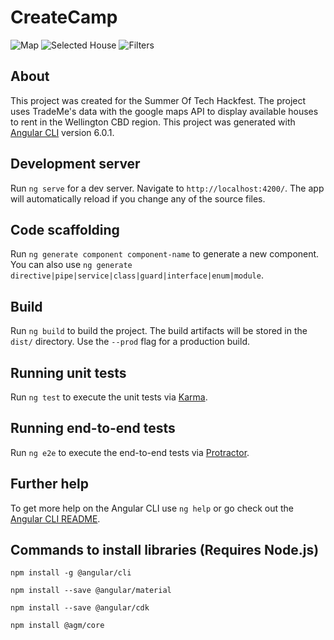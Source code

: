 # CreateCamp

![Map](https://i.imgur.com/m5cdosP.png)
![Selected House](https://i.imgur.com/ILTfrzR.png)
![Filters](https://i.imgur.com/UGUVfkb.png)

## About

This project was created for the Summer Of Tech Hackfest. The project uses TradeMe's data with the google maps API to display available houses to rent in the Wellington CBD region. This project was generated with [Angular CLI](https://github.com/angular/angular-cli) version 6.0.1. 

## Development server

Run `ng serve` for a dev server. Navigate to `http://localhost:4200/`. The app will automatically reload if you change any of the source files.

## Code scaffolding

Run `ng generate component component-name` to generate a new component. You can also use `ng generate directive|pipe|service|class|guard|interface|enum|module`.

## Build

Run `ng build` to build the project. The build artifacts will be stored in the `dist/` directory. Use the `--prod` flag for a production build.

## Running unit tests

Run `ng test` to execute the unit tests via [Karma](https://karma-runner.github.io).

## Running end-to-end tests

Run `ng e2e` to execute the end-to-end tests via [Protractor](http://www.protractortest.org/).

## Further help

To get more help on the Angular CLI use `ng help` or go check out the [Angular CLI README](https://github.com/angular/angular-cli/blob/master/README.md).

## Commands to install libraries (Requires Node.js)
`npm install -g @angular/cli`

`npm install --save @angular/material`

`npm install --save @angular/cdk`

`npm install @agm/core`



